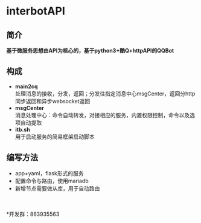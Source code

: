 # interbotAPI<br>
## 简介
**基于微服务思想由API为核心的，基于python3+酷Q+httpAPI的QQBot**<br>


## 构成
* **main2cq** <br> 
   处理消息的接收，分发，返回；分发往指定消息中心msgCenter，返回分http同步返回和异步websocket返回<br>
* **msgCenter** <br> 
   消息处理中心：命令自动转发，对接相应的服务，内置权限控制，命令以及选项自动提取<br>
* **itb.sh** <br>
   用于启动服务的简易框架启动脚本

## 编写方法
* app+yaml，flask形式的服务
* 配置命令与路由，使用mariadb
* 新增节点需要做从库，用于自动路由

<br><br>
*开发群：863935563
